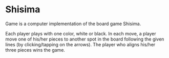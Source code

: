 # Shisima

Game is a computer implementation of the board game Shisima.

Each player plays with one color, white or black. In each move, a player move one of his/her pieces to another spot in the board following the given lines (by clicking/tapping on the arrows). The player who aligns his/her three pieces wins the game.
